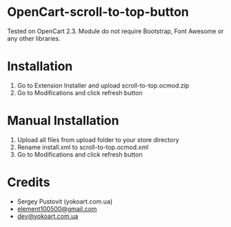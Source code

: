 # OpenCart-scroll-to-top-button

Tested on OpenCart 2.3.
Module do not require Bootstrap, Font Awesome or any other libraries.

# Installation
1. Go to Extension Installer and upload scroll-to-top.ocmod.zip
2. Go to Modifications and click refresh button

# Manual Installation
1. Upload all files from upload folder to your store directory
2. Rename install.xml to scroll-to-top.ocmod.xml
3. Go to Modifications and click refresh button

# Credits
- Sergey Pustovit (yokoart.com.ua)
- element100500@gmail.com
- dev@yokoart.com.ua
